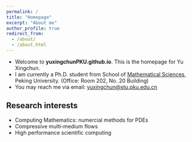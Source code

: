```yaml
---
permalink: /
title: "Homepage"
excerpt: "About me"
author_profile: true
redirect_from: 
  - /about/
  - /about.html
---
```


* Welcome to **yuxingchunPKU.github.io**. This is the homepage for Yu Xingchun.
* I am currently a Ph.D. student from School of [Mathematical Sciences](https://www.math.pku.edu.cn/), Peking University. (Office: Room 202, No. 20 Building)
* You may reach me via email: yuxingchun@stu.pku.edu.cn

## Research interests

* Computing Mathematics: numercial methods for PDEs
* Compressive multi-medium flows
* High performance scientific computing